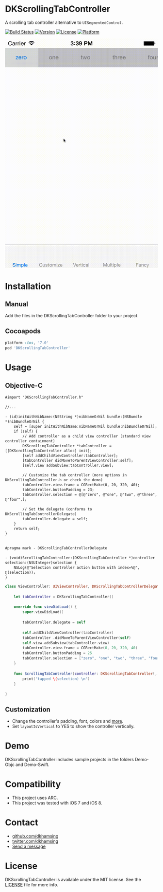 DKScrollingTabController
========================

A scrolling tab controller alternative to `UISegmentedControl`.

[![Build Status](https://travis-ci.org/dkhamsing/DKScrollingTabController.svg?branch=master)](https://travis-ci.org/dkhamsing/DKScrollingTabController)
[![Version](https://img.shields.io/cocoapods/v/DKScrollingTabController.svg?style=flat)](http://cocoadocs.org/docsets/DKScrollingTabController)
[![License](https://img.shields.io/cocoapods/l/DKScrollingTabController.svg?style=flat)](http://cocoadocs.org/docsets/DKScrollingTabController)
[![Platform](https://img.shields.io/cocoapods/p/DKScrollingTabController.svg?style=flat)](http://cocoadocs.org/docsets/DKScrollingTabController)

![](Assets/demo.gif)

# Installation

## Manual
Add the files in the DKScrollingTabController folder to your project.

## Cocoapods

``` ruby
platform :ios, '7.0'
pod 'DKScrollingTabController'
```

# Usage

## Objective-C

```  objc
#import "DKScrollingTabController.h" 

//...

- (id)initWithNibName:(NSString *)nibNameOrNil bundle:(NSBundle *)nibBundleOrNil {
    self = [super initWithNibName:nibNameOrNil bundle:nibBundleOrNil];
    if (self) {
        // Add controller as a child view controller (standard view controller containment)
        DKScrollingTabController *tabController = [[DKScrollingTabController alloc] init];
        [self addChildViewController:tabController];
        [tabController didMoveToParentViewController:self];
        [self.view addSubview:tabController.view];
        
        // Customize the tab controller (more options in DKScrollingTabController.h or check the demo)
        tabController.view.frame = CGRectMake(0, 20, 320, 40);
        tabController.buttonPadding = 23;
        tabController.selection = @[@"zero", @"one", @"two", @"three", @"four",];
        
        // Set the delegate (conforms to DKScrollingTabControllerDelegate)
        tabController.delegate = self;
    }
    return self;
}


#pragma mark - DKScrollingTabControllerDelegate

- (void)ScrollingTabController:(DKScrollingTabController *)controller selection:(NSUInteger)selection {
    NSLog(@"Selection controller action button with index=%@", @(selection));
}

```

``` swift
class ViewController: UIViewController, DKScrollingTabControllerDelegate {

    let tabController = DKScrollingTabController()
    
    override func viewDidLoad() {
        super.viewDidLoad()
        
        tabController.delegate = self
                
        self.addChildViewController(tabController)
        tabController .didMoveToParentViewController(self)
        self.view.addSubview(tabController.view)
        tabController.view.frame = CGRectMake(0, 20, 320, 40)
        tabController.buttonPadding = 25
        tabController.selection = ["zero", "one", "two", "three", "four"]
    }
        
    func ScrollingTabController(controller: DKScrollingTabController!, selection: UInt) {
        print("tapped \(selection) \n")
    }

}
```

## Customization
- Change the controller's padding, font, colors and [more](https://github.com/dkhamsing/DKScrollingTabController/blob/master/DKScrollingTabController/DKScrollingTabController.h).
- Set `layoutIsVertical` to YES to show the controller vertically.

# Demo
DKScrollingTabController includes sample projects in the folders Demo-Objc and Demo-Swift.

# Compatibility
- This project uses ARC.
- This project was tested with iOS 7 and iOS 8.

# Contact
- [github.com/dkhamsing](https://github.com/dkhamsing)
- [twitter.com/dkhamsing](https://twitter.com/dkhamsing)
- [Send a message](http://dkhamsing.tumblr.com/ask)

# License
DKScrollingTabController is available under the MIT license. See the [LICENSE](LICENSE) file for more info.
